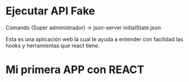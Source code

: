 # Ejecutar API Fake
Comando (Super administrador) -> json-server initialState.json

Esta es una aplicación web la cual te ayuda a entender con facilidad las hooks y herramientas que react tiene.

# Mi primera APP con REACT